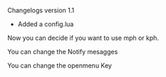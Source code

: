 Changelogs version 1.1
+ Added a config.lua

Now you can decide if you want to use mph or kph.

You can change the Notify mesagges

You can change the openmenu Key
